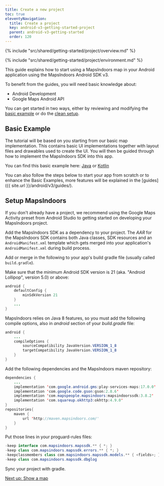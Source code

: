 ```yaml
---
title: Create a new project
toc: true
eleventyNavigation:
  title: Create a project
  key: android-v3-getting-started-project
  parent: android-v3-getting-started
  order: 120
---
```


<!-- Overview -->
{% include "src/shared/getting-started/project/overview.md" %}

<!-- Environment -->
{% include "src/shared/getting-started/project/environment.md" %}

This guide explains how to start using a MapsIndoors map in your Android application using the MapsIndoors Android SDK v3.

To benefit from the guides, you will need basic knowledge about:

* Android Development
* Google Maps Android API

You can get started in two ways, either by reviewing and modifying the [basic example](#basic-example) or do the [clean setup](#setup-mapsindoors).

## Basic Example

The tutorial will be based on you starting from our basic map implementation. This contains basic UI implementations together with layout files and drawables used to create the UI. You will then be guided through how to implement the MapsIndoors SDK into this app.

You can find this basic example here: [Java](https://github.com/MapsIndoors/MapsIndoors-Getting-Started-Android-Basic) or [Kotlin](https://github.com/MapsIndoors/MapsIndoors-Getting-Started-Android-Kotlin-Basic)

You can also follow the steps below to start your app from scratch or to enhance the Basic Examples, more features will be explained in the [guides]({{ site.url }}/android/v3/guides/).

## Setup MapsIndoors

If you don't already have a project, we recommend using the Google Maps Activity preset from Android Studio to getting started on developing your MapsIndoors project.

Add the MapsIndoors SDK as a dependency to your project. The _AAR_ for the MapsIndoors SDK contains both Java classes, SDK resources and an `AndroidManifest.xml` template which gets merged into your application's `AndroidManifest.xml` during build process.

Add or merge in the following to your app's build gradle file (usually called `build.gradle`).

Make sure that the minimum Android SDK version is 21 (aka. "Android Lollipop", version 5.0) or above:

```java
android {
    defaultConfig {
        minSdkVersion 21
    }
    ...
}
```

MapsIndoors relies on Java 8 features, so you must add the following compile options, also in *android* section of your *build.gradle* file:

```java
android {
    ...
    compileOptions {
        sourceCompatibility JavaVersion.VERSION_1_8
        targetCompatibility JavaVersion.VERSION_1_8
    }
}
```

Add the following dependencies and the MapsIndoors maven repository:

```java
dependencies {
    ...
    implementation 'com.google.android.gms:play-services-maps:17.0.0'
    implementation 'com.google.code.gson:gson:2.8.6'
    implementation 'com.mapspeople.mapsindoors:mapsindoorssdk:3.8.2'
    implementation 'com.squareup.okhttp3:okhttp:4.9.0'
}
repositories{
    maven {
        url 'http://maven.mapsindoors.com/'
    }
}
```

Put those lines in your proguard-rules files:

```java
-keep interface com.mapsindoors.mapssdk.** { *; }
-keep class com.mapsindoors.mapssdk.errors.** { *; }
-keepclassmembers class com.mapsindoors.mapssdk.models.** { <fields>; }
-keep class com.mapsindoors.mapssdk.dbglog
```

Sync your project with gradle.

<p class="next-article"><a class="mi-button mi-button--outline" href="{{ site.url }}/android/v3/getting-started/map/">Next up: Show a map</a></p>
